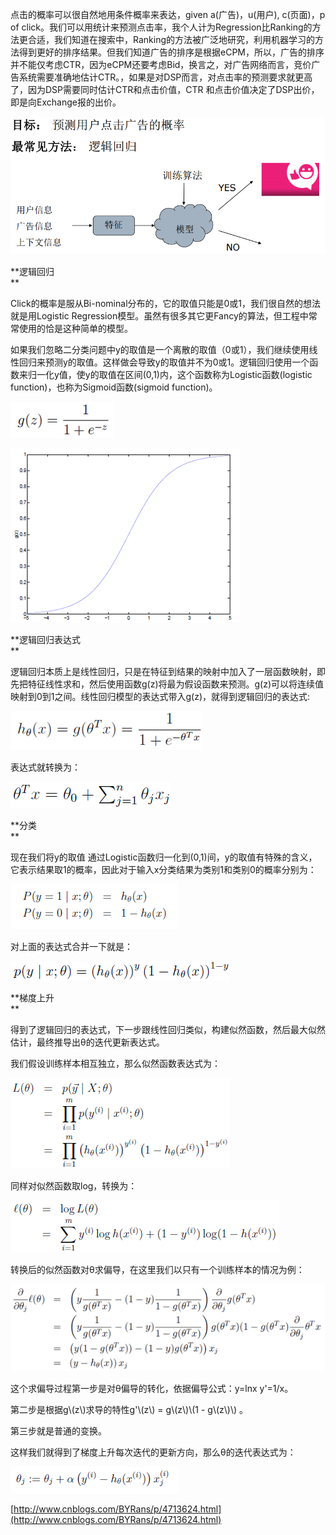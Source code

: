 点击的概率可以很自然地用条件概率来表达，given a\(广告\)，u\(用户\), c\(页面\)，p of click。我们可以用统计来预测点击率，我个人计为Regression比Ranking的方法更合适，我们知道在搜索中，Ranking的方法被广泛地研究，利用机器学习的方法得到更好的排序结果。但我们知道广告的排序是根据eCPM，所以，广告的排序并不能仅考虑CTR，因为eCPM还要考虑Bid，换言之，对广告网络而言，竞价广告系统需要准确地估计CTR。，如果是对DSP而言，对点击率的预测要求就更高了，因为DSP需要同时估计CTR和点击价值，CTR 和点击价值决定了DSP出价，即是向Exchange报的出价。

![](/assets/1007802-20170216143239347-923401999.png)

**逻辑回归  
**

Click的概率是服从Bi-nominal分布的，它的取值只能是0或1，我们很自然的想法就是用Logistic Regression模型。虽然有很多其它更Fancy的算法，但工程中常常使用的恰是这种简单的模型。

如果我们忽略二分类问题中y的取值是一个离散的取值（0或1），我们继续使用线性回归来预测y的取值。这样做会导致y的取值并不为0或1。逻辑回归使用一个函数来归一化y值，使y的取值在区间\(0,1\)内，这个函数称为Logistic函数\(logistic function\)，也称为Sigmoid函数\(sigmoid function\)。

![](/assets/26.png)

![](/assets/081805416596276.png)

**逻辑回归表达式  
**

逻辑回归本质上是线性回归，只是在特征到结果的映射中加入了一层函数映射，即先把特征线性求和，然后使用函数g\(z\)将最为假设函数来预测。g\(z\)可以将连续值映射到0到1之间。线性回归模型的表达式带入g\(z\)，就得到逻辑回归的表达式:

![](/assets/28.png)

表达式就转换为：

![](/assets/29.png)

**分类  
**

现在我们将y的取值 通过Logistic函数归一化到\(0,1\)间，y的取值有特殊的含义，它表示结果取1的概率，因此对于输入x分类结果为类别1和类别0的概率分别为：

![](/assets/30.png)

对上面的表达式合并一下就是：

![](/assets/31.png)

**梯度上升  
**

得到了逻辑回归的表达式，下一步跟线性回归类似，构建似然函数，然后最大似然估计，最终推导出θ的迭代更新表达式。

我们假设训练样本相互独立，那么似然函数表达式为：

![](/assets/34.png)

同样对似然函数取log，转换为：

![](/assets/35.png)

转换后的似然函数对θ求偏导，在这里我们以只有一个训练样本的情况为例：

![](/assets/36.png)

这个求偏导过程第一步是对θ偏导的转化，依据偏导公式：y=lnx y'=1/x。



第二步是根据g\\(z\\)求导的特性g'\\(z\\) = g\\(z\\)\\(1 - g\\(z\\)\\) 。



第三步就是普通的变换。



这样我们就得到了梯度上升每次迭代的更新方向，那么θ的迭代表达式为：

![](/assets/37.png)

[http://www.cnblogs.com/BYRans/p/4713624.html](http://www.cnblogs.com/BYRans/p/4713624.html)

